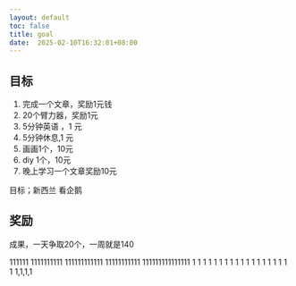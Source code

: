 ```yaml
---
layout: default
toc: false
title: goal
date:  2025-02-10T16:32:01+08:00
---
```


## 目标

1. 完成一个文章，奖励1元钱
2. 20个臂力器，奖励1元
3. 5分钟英语 ，1 元
4. 5分钟休息,1 元
5. 画画1个，10元
6. diy 1个，10元
7. 晚上学习一个文章奖励10元

目标；新西兰 看企鹅

## 奖励

成果，一天争取20个，一周就是140 

111111
1111111111
111111111111
11111111111
111111111111111
1 1 1 1 1 1 1 1 1 1 1 1 1 1 1 1 1 1 1
1,1,1,1